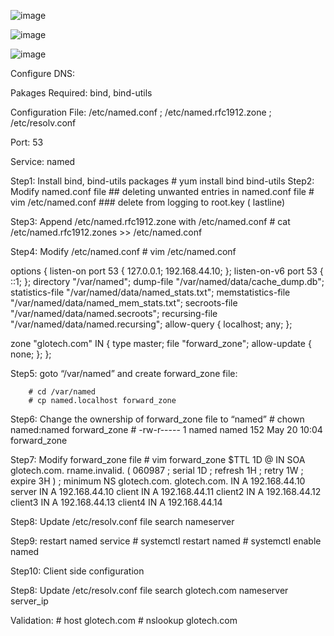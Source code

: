 ![image](https://github.com/nani05190682/Linux/assets/87597729/f145c533-0155-4b07-8339-c43b4f69da32)




![image](https://github.com/nani05190682/Linux/assets/87597729/96299b48-afed-405e-9270-87f8bd560534)




![image](https://github.com/nani05190682/Linux/assets/87597729/10569110-bf97-40d1-b1e4-9ea1eba79c32)








Configure DNS:

Pakages Required: bind, bind-utils


Configuration File: /etc/named.conf ; /etc/named.rfc1912.zone ; /etc/resolv.conf


Port: 53


Service: named




Step1: Install bind, bind-utils packages
			# yum install bind bind-utils
Step2: Modify named.conf file ## deleting unwanted entries in named.conf file
			# vim /etc/named.conf
				### delete from logging to root.key ( lastline)

Step3: Append /etc/named.rfc1912.zone with /etc/named.conf
			# cat /etc/named.rfc1912.zones >> /etc/named.conf 

Step4: Modify /etc/named.conf
			# vim /etc/named.conf



options {
        listen-on port 53 { 127.0.0.1; 192.168.44.10; };
        listen-on-v6 port 53 { ::1; };
        directory       "/var/named";
        dump-file       "/var/named/data/cache_dump.db";
        statistics-file "/var/named/data/named_stats.txt";
        memstatistics-file "/var/named/data/named_mem_stats.txt";
        secroots-file   "/var/named/data/named.secroots";
        recursing-file  "/var/named/data/named.recursing";
        allow-query     { localhost; any; };


zone "glotech.com" IN {
        type master;
        file "forward_zone";
        allow-update { none; };
};


Step5: goto “/var/named” and create forward_zone file:

		# cd /var/named
		# cp named.localhost forward_zone
Step6: Change the ownership of forward_zone file to “named”
		 # chown named:named forward_zone
		# -rw-r----- 1 named named 152 May 20 10:04 forward_zone

Step7: Modify forward_zone file
			# vim forward_zone
			$TTL 1D
@       IN SOA  glotech.com. rname.invalid. (
                                        060987  ; serial
                                        1D      ; refresh
                                        1H      ; retry
                                        1W      ; expire
                                        3H )    ; minimum
        NS      glotech.com.
glotech.com. IN A       192.168.44.10
server IN	A	192.168.44.10
client IN       A       192.168.44.11
client2 IN      A       192.168.44.12
client3 IN      A       192.168.44.13
client4 IN      A       192.168.44.14

Step8: Update /etc/resolv.conf file
		search
		nameserver 

Step9: restart named service
			# systemctl restart named
			# systemctl enable named

Step10: Client side configuration

Step8: Update /etc/resolv.conf file
		search glotech.com
		nameserver server_ip

	
Validation:
	# host glotech.com
	# nslookup glotech.com













